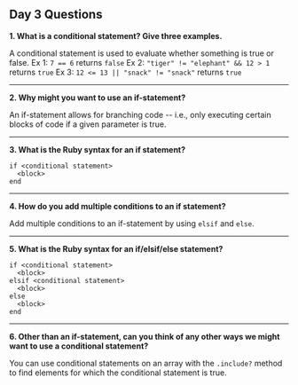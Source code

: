 ## Day 3 Questions

**1. What is a conditional statement? Give three examples.**

A conditional statement is used to evaluate whether something is true or false.
Ex 1: `7 == 6` returns `false`
Ex 2: `"tiger" != "elephant" && 12 > 1` returns `true`
Ex 3:  `12 <= 13 || "snack" != "snack"` returns `true`
***

**2. Why might you want to use an if-statement?**

An if-statement allows for branching code -- i.e., only executing certain blocks of code if a given parameter is true.
***

**3. What is the Ruby syntax for an if statement?**

```
if <conditional statement>
  <block>
end
```
***

**4. How do you add multiple conditions to an if statement?**

Add multiple conditions to an if-statement by using `elsif` and `else`.
***

**5. What is the Ruby syntax for an if/elsif/else statement?**

```
if <conditional statement>
  <block>
elsif <conditional statement>
  <block>
else
  <block>
end
```
***

**6. Other than an if-statement, can you think of any other ways we might want to use a conditional statement?**

You can use conditional statements on an array with the `.include?` method to find elements for which the conditional statement is true.
